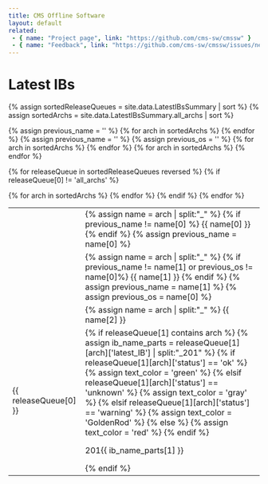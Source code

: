 ```yaml
---
title: CMS Offline Software
layout: default
related:
 - { name: "Project page", link: "https://github.com/cms-sw/cmssw" }
 - { name: "Feedback", link: "https://github.com/cms-sw/cmssw/issues/new" }
---
```



# Latest IBs

{% assign sortedReleaseQueues = site.data.LatestIBsSummary | sort %}
{% assign sortedArchs = site.data.LatestIBsSummary.all_archs | sort %}
<table>
  <tr>
    <td>
    </td>
    {% assign previous_name = ''  %}
    {% for arch in sortedArchs %}
      <td>
      {% assign name = arch | split:"_"  %}
      {% if previous_name != name[0] %}
        {{  name[0] }}
      {% endif %}
      {% assign previous_name = name[0]  %}
      </td>
    {% endfor %}
  </tr>
  <tr>
   <td>
   </td>
   {% assign previous_name = ''  %}
   {% assign previous_os = ''  %}
   {% for arch in sortedArchs %}
      <td>
      {% assign name = arch | split:"_"  %}
      {% if previous_name != name[1] or previous_os != name[0]%}
        {{  name[1] }}
      {% endif %}
      {% assign previous_name = name[1]  %}
      {% assign previous_os = name[0]  %}
      </td>
   {% endfor %}
  </tr>
  <tr>
   <td>
   </td>
   {% for arch in sortedArchs %}
   <td>
    {% assign name = arch | split:"_"  %}
      {{  name[2] }}
   </td>
   {% endfor %}
  </tr>

  {% for releaseQueue in sortedReleaseQueues reversed %} 
    {% if releaseQueue[0] != 'all_archs' %}
    <tr>
      <td>
        {{ releaseQueue[0] }}
      </td>
      {% for arch in sortedArchs %}
        <td >
         {% if releaseQueue[1] contains arch %}
            {% assign ib_name_parts = releaseQueue[1][arch]['latest_IB']  | split:"_201"  %}
            {% if releaseQueue[1][arch]['status'] == 'ok' %}
              {% assign text_color = 'green'  %}
            {% elsif releaseQueue[1][arch]['status'] == 'unknown' %}
              {% assign text_color = 'gray'  %}
            {% elsif releaseQueue[1][arch]['status'] == 'warning' %}
              {% assign text_color = 'GoldenRod'  %}
            {% else %}
              {% assign text_color = 'red'  %}
            {% endif %}  
            <p style="color:{{ text_color }}">
             201{{ ib_name_parts[1] }}
            </p>
         {% endif %}
        </td>
      {% endfor %}
    </tr>
    {% endif %}
  {% endfor %}


</table>



